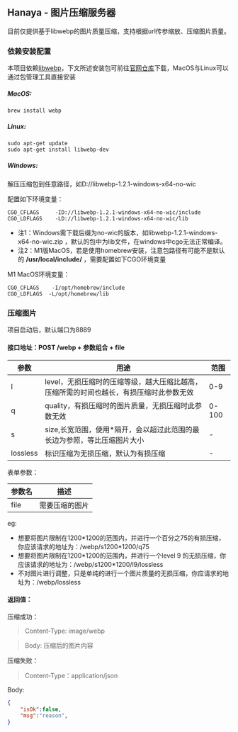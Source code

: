 ## Hanaya - 图片压缩服务器

目前仅提供基于libwebp的图片质量压缩，支持根据url传参缩放、压缩图片质量。

### 依赖安装配置
本项目依赖[libwebp](https://developers.google.com/speed/webp)，下文所述安装包可前往[官网仓库](https://storage.googleapis.com/downloads.webmproject.org/releases/webp/index.html)下载，MacOS与Linux可以通过包管理工具直接安装

##### MacOS:
    brew install webp

##### Linux:
    sudo apt-get update
    sudo apt-get install libwebp-dev

##### Windows:
解压压缩包到任意路径，如D://libwebp-1.2.1-windows-x64-no-wic

配置如下环境变量：

    CGO_CFLAGS     -ID://libwebp-1.2.1-windows-x64-no-wic/include
    CGO_LDFLAGS    -LD://libwebp-1.2.1-windows-x64-no-wic/lib

- 注1：Windows需下载后缀为no-wic的版本，如libwebp-1.2.1-windows-x64-no-wic.zip  ，默认的包中为lib文件，在windows中cgo无法正常编译。
- 注2：M1版MacOS，若是使用homebrew安装，注意包路径有可能不是默认的 **/usr/local/include/** ，需要配置如下CGO环境变量

M1 MacOS环境变量：

    CGO_CFLAGS    -I/opt/homebrew/include
    CGO_LDFLAGS  -L/opt/homebrew/lib

### 压缩图片

项目启动后，默认端口为8889

#### 接口地址：POST /webp + 参数组合 + file

|  参数 |  用途 | 范围		|
| ------------- | -------------|--------------|
| l  |  level，无损压缩时的压缩等级，越大压缩比越高，压缩所需的时间也越长，有损压缩时此参数无效 | 0-9|
| q  |  quality，有损压缩时的图片质量，无损压缩时此参数无效 | 0-100|
| s | size,长宽范围，使用\*隔开，会以超过此范围的最长边为参照，等比压缩图片大小 | -|
| lossless | 标识压缩为无损压缩，默认为有损压缩 | -|

表单参数：

| 参数名  | 描述 |
| ------------ |------|
|  file | 需要压缩的图片

eg:

- 想要将图片限制在1200\*1200的范围内，并进行一个百分之75的有损压缩，你应该请求的地址为：/webp/s1200\*1200/q75
- 想要将图片限制在1200\*1200的范围内，并进行一个level 9 的无损压缩，你应该请求的地址为：/webp/s1200\*1200/l9/lossless
- 不对图片进行调整，只是单纯的进行一个图片质量的无损压缩，你应请求的地址为：/webp/lossless

#### 返回值：
压缩成功：
> Content-Type: image/webp

>Body: 压缩后的图片内容

压缩失败：
> Content-Type：application/json

Body:
```json
{
	"isOk":false,
	"msg":"reason",
}
```